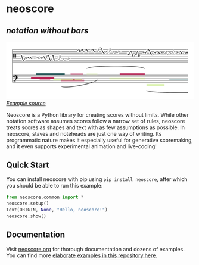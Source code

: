 # neoscore

## *notation without bars*

![A score with colored blocks and squiggly lines](/gallery/promo_image.png)
*[Example source](/examples/promo_image.py)*

Neoscore is a Python library for creating scores without limits. While other notation software assumes scores follow a narrow set of rules, neoscore treats scores as shapes and text with as few assumptions as possible. In neoscore, staves and noteheads are just one way of writing. Its programmatic nature makes it especially useful for generative scoremaking, and it even supports experimental animation and live-coding!

## Quick Start

You can install neoscore with pip using `pip install neoscore`, after which you should be able to run this example:

```python
from neoscore.common import *
neoscore.setup()
Text(ORIGIN, None, "Hello, neoscore!")
neoscore.show()
```

## Documentation

Visit [neoscore.org](https://neoscore.org) for thorough documentation and dozens of examples. You can find more [elaborate examples in this repository here](/examples).

